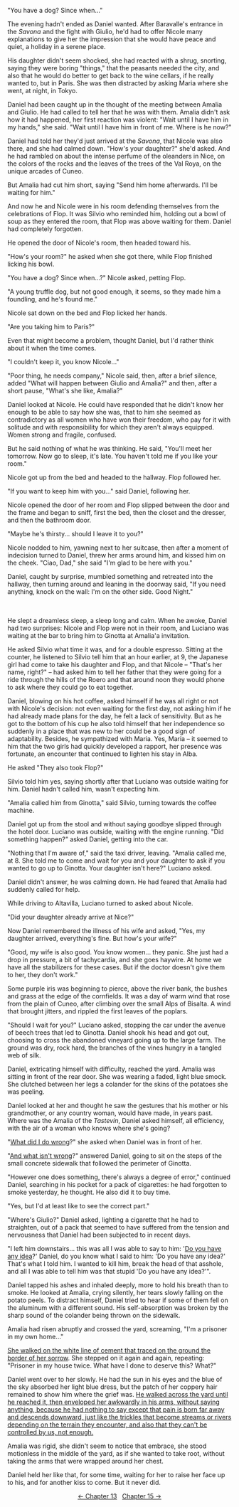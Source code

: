 <!-- Pages 112-117 -->
"You have a dog? Since when..."

The evening hadn't ended as Daniel wanted. After Baravalle's entrance in the *Savona* and the fight with Giulio, he'd had to offer Nicole many explanations to give her the impression that she would have peace and quiet, a holiday in a serene place. 

His daughter didn't seem shocked, she had reacted with a shrug, snorting, saying they were boring "things," that the peasants needed the city, and also that he would do better to get back to the wine cellars, if he really wanted to, but in Paris. She was then distracted by asking Maria where she went, at night, in Tokyo.

Daniel had been caught up in the thought of the meeting between Amalia and Giulio. He had called to tell her that he was with them. Amalia didn't ask how it had happened, her first reaction was violent: "Wait until I have him in my hands," she said. "Wait until I have him in front of me. Where is he now?" 

Daniel had told her they'd just arrived at the *Savona*, that Nicole was also there, and she had calmed down. "How's your daughter?" she'd asked. And he had rambled on about the intense perfume of the oleanders in Nice, on the colors of the rocks and the leaves of the trees of the Val Roya, on the unique arcades of Cuneo. 

But Amalia had cut him short, saying "Send him home afterwards. I'll be waiting for him."

And now he and Nicole were in his room defending themselves from the celebrations of Flop. It was Silvio who reminded him, holding out a bowl of soup as they entered the room, that Flop was above waiting for them. Daniel had completely forgotten. 
<!-- Page 113 -->

He opened the door of Nicole's room, then headed toward his. 

"How's your room?" he asked when she got there, while Flop finished licking his bowl. 

"You have a dog? Since when...?" Nicole asked, petting Flop. 

"A young truffle dog, but not good enough, it seems, so they made him a foundling, and he's found me."

Nicole sat down on the bed and Flop licked her hands.

"Are you taking him to Paris?"

Even that might become a problem, thought Daniel, but I'd rather think about it when the time comes. 

"I couldn't keep it, you know Nicole..."

"Poor thing, he needs company," Nicole said, then, after a brief silence, added "What will happen between Giulio and Amalia?" and then, after a short pause, "What's she like, Amalia?" 

Daniel looked at Nicole. He could have responded that he didn't know her enough to be able to say how she was, that to him she seemed as contradictory as all women who have won their freedom, who pay for it with solitude and with responsibility for which they aren't always equipped. Women strong and fragile, confused. 

But he said nothing of what he was thinking. He said, "You'll meet her tomorrow. Now go to sleep, it's late. You haven't told me if you like your room."

Nicole got up from the bed and headed to the hallway. Flop followed her. 

"If you want to keep him with you..." said Daniel, following her. 
<!-- Page 115 -->

Nicole opened the door of her room and Flop slipped between the door and the frame and began to sniff, first the bed, then the closet and the dresser, and then the bathroom door.

"Maybe he's thirsty... should I leave it to you?"

Nicole nodded to him, yawning next to her suitcase, then after a moment of indecision turned to Daniel, threw her arms around him, and kissed him on the cheek. "Ciao, Dad," she said "I'm glad to be here with you."

Daniel, caught by surprise, mumbled something and retreated into the hallway, then turning around and leaning in the doorway said, "If you need anything, knock on the wall: I'm on the other side. Good Night."
<br/> <br/> <br/> 

He slept a dreamless sleep, a sleep long and calm. When he awoke, Daniel had two surprises: Nicole and Flop were not in their room, and Luciano was waiting at the bar to bring him to Ginotta at Amalia'a invitation.

He asked Silvio what time it was, and for a double espresso. Sitting at the counter, he listened to Silvio tell him that an hour earlier, at 9, the Japanese girl had come to take his daughter and Flop, and that Nicole &ndash; "That's her name, right?" &ndash; had asked him to tell her father that they were going for a ride through the hills of the Roero and that around noon they would phone to ask where they could go to eat together. 

Daniel, blowing on his hot coffee, asked himself if he was all right or not with Nicole's decision: not even waiting for the first day, not asking him if he had already made plans for the day, he felt a lack of sensitivity. But as he got to the bottom of his cup he also told himself that her independence so suddenly in a place that was new to her could be a good sign of adaptability. Besides, he sympathized with Maria. Yes, Maria &ndash; it seemed to him that the two girls had quickly developed a rapport, her presence was fortunate, an encounter that continued to lighten his stay in Alba. 

<!-- Page 115 -->
He asked "They also took Flop?"

Silvio told him yes, saying shortly after that Luciano was outside waiting for him. Daniel hadn't called him, wasn't expecting him.

"Amalia called him from Ginotta," said Silvio, turning towards the coffee machine. 

Daniel got up from the stool and without saying goodbye slipped through the hotel door. Luciano was outside, waiting with the engine running. "Did something happen?" asked Daniel, getting into the car.

"Nothing that I'm aware of," said the taxi driver, leaving. "Amalia called me, at 8. She told me to come and wait for you and your daughter to ask if you wanted to go up to Ginotta. Your daughter isn't here?" Luciano asked.

Daniel didn't answer, he was calming down. He had feared that Amalia had suddenly called for help.

While driving to Altavilla, Luciano turned to asked about Nicole. 

"Did your daughter already arrive at Nice?"

Now Daniel remembered the illness of his wife and asked, "Yes, my daughter arrived, everything's fine. But how's your wife?"

"Good, my wife is also good. You know women... they panic. She just had a drop in pressure, a bit of tachycardia, and she goes haywire. At home we have all the stabilizers for these cases. But if the doctor doesn't give them to her, they don't work."

Some purple iris was beginning to pierce, above the river bank, the bushes and grass at the edge of the cornfields. It was a day of warm wind that rose from the plain of Cuneo, after climbing over the small Alps of Bisalta. A wind that brought jitters, and rippled the first leaves of the poplars.
<!-- Page 116 -->

"Should I wait for you?" Luciano asked, stopping the car under the avenue of beech trees that led to Ginotta. Daniel shook his head and got out, choosing to cross the abandoned vineyard going up to the large farm. The ground was dry, rock hard, the branches of the vines hungry in a tangled web of silk.

Daniel, extricating himself with difficulty, reached the yard. Amalia was sitting in front of the rear door. She was wearing a faded, light blue smock. She clutched between her legs a colander for the skins of the potatoes she was peeling.

Daniel looked at her and thought he saw the gestures that his mother or his grandmother, or any country woman, would have made, in years past. Where was the Amalia of the *Tastevin*, Daniel asked himself, all efficiency, with the air of a woman who knows where she's going?

"[What did I do wrong](http://ofvioletsandlicorice.tumblr.com/post/129354078274/notes-questions-uncertainties#cosahosbagliato)?" she asked when Daniel was in front of her. 

"[And what isn't wrong](http://ofvioletsandlicorice.tumblr.com/post/129354078274/notes-questions-uncertainties#cosanonsisbaglia)?" answered Daniel, going to sit on the steps of the small concrete sidewalk that followed the perimeter of Ginotta. 

"However one does something, there's always a degree of error," continued Daniel, searching in his pocket for a pack of cigarettes: he had forgotten to smoke yesterday, he thought. He also did it to buy time. 

"Yes, but I'd at least like to see the correct part."

"Where's Giulio?" Daniel asked, lighting a cigarette that he had to straighten, out of a pack that seemed to have suffered from the tension and nervousness that Daniel had been subjected to in recent days.

"I left him downstairs... this was all I was able to say to him: '[Do you have any idea](http://ofvioletsandlicorice.tumblr.com/post/129354078274/notes-questions-uncertainties#tenerendiconto)?' Daniel, do you know what I said to him: 'Do you have any idea?' That's what I told him. I wanted to kill him, break the head of that asshole, and all I was able to tell him was that stupid 'Do you have any idea?'".
<!-- Page 117 -->

Daniel tapped his ashes and inhaled deeply, more to hold his breath than to smoke. He looked at Amalia, crying silently, her tears slowly falling on the potato peels. To distract himself, Daniel tried to hear if some of them fell on the aluminum with a different sound. His self-absorption was broken by the sharp sound of the colander being thrown on the sidewalk.

Amalia had risen abruptly and crossed the yard, screaming, "I'm a prisoner in my own home..."

[She walked on the white line of cement that traced on the ground the border of her sorrow](http://ofvioletsandlicorice.tumblr.com/post/129354078274/notes-questions-uncertainties#tracciata). She stepped on it again and again, repeating: "Prisoner in my house twice. What have I done to deserve this? What?"

Daniel went over to her slowly. He had the sun in his eyes and the blue of the sky absorbed her light blue dress, but the patch of her coppery hair remained to show him where the grief was. [He walked across the yard until he reached it, then enveloped her awkwardly in his arms, without saying anything, because he had nothing to say except that pain is born far away and descends downward, just like the trickles that become streams or rivers depending on the terrain they encounter, and also that they can't be controlled by us, not enough.](http://ofvioletsandlicorice.tumblr.com/post/129354078274/notes-questions-uncertainties#riviofiumi)

Amalia was rigid, she didn't seem to notice that embrace, she stood motionless in the middle of the yard, as if she wanted to take root, without taking the arms that were wrapped around her chest.

Daniel held her like that, for some time, waiting for her to raise her face up to his, and for another kiss to come. But it never did.

<div style="text-align: center">
<a href="http://ofvioletsandlicorice.tumblr.com/post/130908111454/of-violets-and-licorice-chapter-13">&larr;&nbsp;Chapter 13</a>&nbsp;&nbsp;
<a href="http://ofvioletsandlicorice.tumblr.com/post/130908149194/of-violets-and-licorice-chapter-15">Chapter 15&nbsp;&rarr;</a>

</div>
<script>
setupLocSave();
</script>
